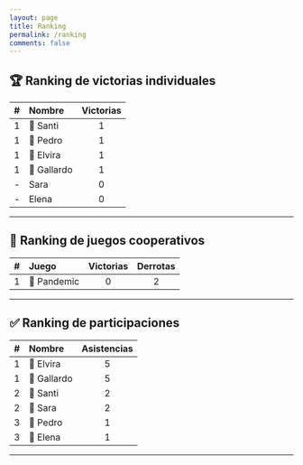 ```yaml
---
layout: page
title: Ranking
permalink: /ranking
comments: false
---
```


## 🏆 Ranking de victorias individuales

| # | Nombre | Victorias |
|:--:|:------|:---------:|
| 1 | 🥇 Santi  |     1     |
| 1 | 🥇 Pedro  |     1     |
| 1 | 🥇 Elvira |     1     |
| 1 | 🥇 Gallardo |     1     |
| - | Sara |     0     |
| - | Elena  |     0     |

---

## 🎲 Ranking de juegos cooperativos

| # | Juego | Victorias |Derrotas |
|:--:|:------|:---------:|:---------:|
| 1 | 🥇 Pandemic  |     0     | 2 |

---

## ✅ Ranking de participaciones

| # | Nombre | Asistencias |
|:--:|:------|:---------:|
| 1 | 🥇 Elvira |     5     |
| 1 | 🥇 Gallardo |     5     |
| 2 | 🥈 Santi  |     2     |
| 2 | 🥈 Sara |     2     |
| 3 | 🥉 Pedro  |     1     |
| 3 | 🥉 Elena  |     1     |

---
